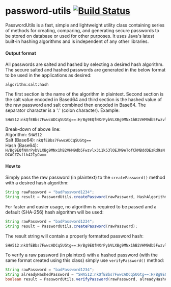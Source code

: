 # password-utils [![Build Status](https://travis-ci.org/farbodsafaei/password-utils.svg?branch=master)](https://travis-ci.org/farbodsafaei/password-utils)

PasswordUtils is a fast, simple and lightweight utility class containing series of methods for creating, comparing, and generating secure passwords to be stored on database or used for other purposes. It uses Java's latest built-in hashing algorithms and is independent of any other libraries.

#### Output format

All passwords are salted and hashed by selecting a desired hash algorithm. The secure salted and hashed passwords are generated in the below format to be used in the applications as desired:

```
algorithm:salt:hash
```

The first section is the name of the algorithm in plaintext. Second section is the salt value encoded in Based64 and third section is the hashed value of the raw password and salt combined then encoded in Base64. The separator character is a ':' (colon character). Example:

```
SHA512:nkQfEBbs7FwwcADCq5UGtg==:H/Bg9EQfNXrPybVLXBg9MNx1hB2VHM9db5Fwzvlx3i1k53lOEJM9eTofCkMBddQEzRd9sNDCACZZsflh42IyCw==
```

Break-down of above line:  
Algorithm: ```SHA512```  
Salt (Base64): ```nkQfEBbs7FwwcADCq5UGtg==```  
Hash (Base64): ```H/Bg9EQfNXrPybVLXBg9MNx1hB2VHM9db5Fwzvlx3i1k53lOEJM9eTofCkMBddQEzRd9sNDCACZZsflh42IyCw==```  

#### How to

Simply pass the raw password (in plaintext) to the ```createPassword()``` method with a desired hash algorithm:

```java
String rawPassword = "badPassword1234";
String result = PasswordUtils.createPassword(rawPassword, HashAlgorithm.SHA512);
```

For faster and easier usage, no algorithm is required to be passed and a default (SHA-256) hash algorithm will be used:
  
```java
String rawPassword = "badPassword1234";
String result = PasswordUtils.createPassword(rawPassword);
```

The result string will contain a properly formatted password hash:  

```
SHA512:nkQfEBbs7FwwcADCq5UGtg==:H/Bg9EQfNXrPybVLXBg9MNx1hB2VHM9db5Fwzvlx3i1k53lOEJM9eTofCkMBddQEzRd9sNDCACZZsflh42IyCw==
```

To verify a raw password (in plaintext) with a hashed password (with the same format created using this class) simply use ```verifyPassword()``` method:

```java
String rawPassword = "badPassword1234";
String alreadyHashedPassword = "SHA512:nkQfEBbs7FwwcADCq5UGtg==:H/Bg9EQfNXrPybVLXBg9MNx1hB2VHM9db5Fwzvlx3i1k53lOEJM9eTofCkMBddQEzRd9sNDCACZZsflh42IyCw==";
boolean result = PasswordUtils.verifyPassword(rawPassword, alreadyHashedPassword);
```
